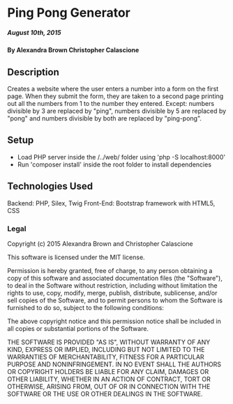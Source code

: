 # Ping Pong Generator

##### August 10th, 2015

#### By Alexandra Brown Christopher Calascione

## Description

Creates a website where the user enters a number into a form on the first page. When they submit the form, they are taken to a second page printing out all the numbers from 1 to the number they entered. Except: numbers divisible by 3 are replaced by "ping", numbers divisible by 5 are replaced by "pong" and numbers divisible by both are replaced by "ping-pong".

## Setup

* Load PHP server inside the /../web/ folder using 'php -S localhost:8000'
* Run 'composer install' inside the root folder to install dependencies

## Technologies Used

Backend: PHP, Silex, Twig
Front-End: Bootstrap framework with HTML5, CSS

### Legal

Copyright (c) 2015 Alexandra Brown and Christopher Calascione

This software is licensed under the MIT license.

Permission is hereby granted, free of charge, to any person obtaining a copy
of this software and associated documentation files (the "Software"), to deal
in the Software without restriction, including without limitation the rights
to use, copy, modify, merge, publish, distribute, sublicense, and/or sell
copies of the Software, and to permit persons to whom the Software is
furnished to do so, subject to the following conditions:

The above copyright notice and this permission notice shall be included in
all copies or substantial portions of the Software.

THE SOFTWARE IS PROVIDED "AS IS", WITHOUT WARRANTY OF ANY KIND, EXPRESS OR
IMPLIED, INCLUDING BUT NOT LIMITED TO THE WARRANTIES OF MERCHANTABILITY,
FITNESS FOR A PARTICULAR PURPOSE AND NONINFRINGEMENT. IN NO EVENT SHALL THE
AUTHORS OR COPYRIGHT HOLDERS BE LIABLE FOR ANY CLAIM, DAMAGES OR OTHER
LIABILITY, WHETHER IN AN ACTION OF CONTRACT, TORT OR OTHERWISE, ARISING FROM,
OUT OF OR IN CONNECTION WITH THE SOFTWARE OR THE USE OR OTHER DEALINGS IN
THE SOFTWARE.
